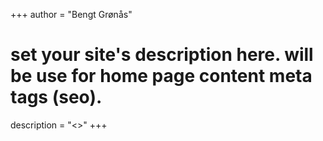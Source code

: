 

+++
author = "Bengt Grønås"
# set your site's description here. will be use for home page content meta tags (seo).
description = "<<virtual stuff for virtual people>>" 
+++
